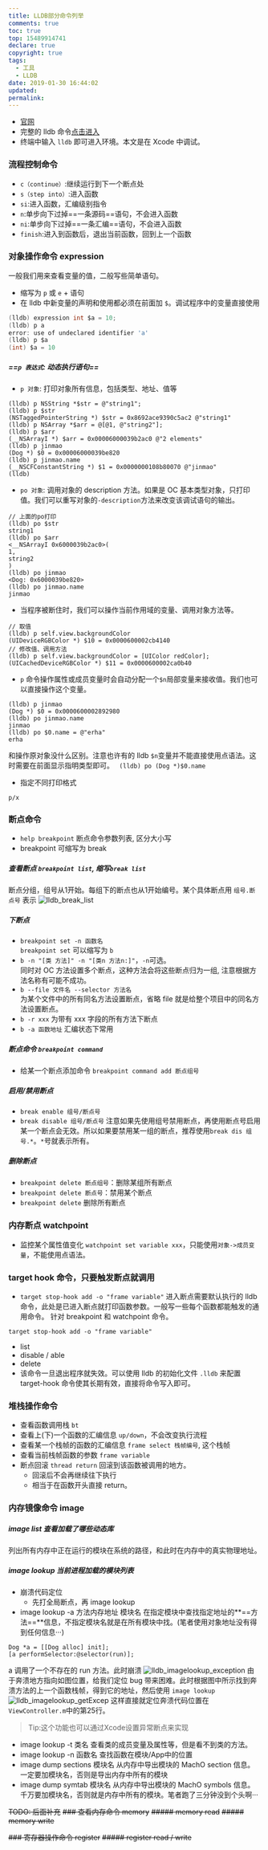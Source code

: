 ```yaml
---
title: LLDB部分命令列举
comments: true
toc: true
top: 15489914741
declare: true
copyright: true
tags:
  - 工具
  - LLDB
date: 2019-01-30 16:44:02
updated:
permalink: 
---
```


* [官网](http://lldb.llvm.org/)
* 完整的 lldb 命令[点击进入](http://lldb.llvm.org/lldb-gdb.html)
* 终端中输入 `lldb` 即可进入环境。本文是在 Xcode 中调试。
<!--more-->
### 流程控制命令 
* `c（continue）`:继续运行到下一个断点处
* `s（step into）`:进入函数
* `si`:进入函数，汇编级别指令
* `n`:单步向下过掉==一条源码==语句，不会进入函数
* `ni`:单步向下过掉==一条汇编==语句，不会进入函数
* `finish`:进入到函数后，退出当前函数，回到上一个函数

### 对象操作命令 expression
一般我们用来查看变量的值，二般写些简单语句。
* 缩写为 `p` 或 `e` + 语句
* 在 lldb 中新变量的声明和使用都必须在前面加 `$`。调试程序中的变量直接使用

```c
(lldb) expression int $a = 10;
(lldb) p a
error: use of undeclared identifier 'a'
(lldb) p $a
(int) $a = 10
```

##### ==`p 表达式`: 动态执行语句==
* `p 对象`: 打印对象所有信息，包括类型、地址、值等

```ObjC
(lldb) p NSString *$str = @"string1";
(lldb) p $str
(NSTaggedPointerString *) $str = 0x8692ace9390c5ac2 @"string1"
(lldb) p NSArray *$arr = @[@1, @"string2"];
(lldb) p $arr
(__NSArrayI *) $arr = 0x00006000039b2ac0 @"2 elements"
(lldb) p jinmao
(Dog *) $0 = 0x00006000039be820
(lldb) p jinmao.name
(__NSCFConstantString *) $1 = 0x0000000108b80070 @"jinmao"
(lldb) 
```

* `po 对象`: 调用对象的 description 方法。如果是 OC 基本类型对象，只打印值。我们可以重写对象的`-description`方法来改变该调试语句的输出。

```ObjC
// 上面的po打印
(lldb) po $str
string1
(lldb) po $arr
<__NSArrayI 0x6000039b2ac0>(
1,
string2
)
(lldb) po jinmao
<Dog: 0x6000039be820>
(lldb) po jinmao.name
jinmao
```

* 当程序被断住时，我们可以操作当前作用域的变量、调用对象方法等。

```ObjC
// 取值
(lldb) p self.view.backgroundColor
(UIDeviceRGBColor *) $10 = 0x0000600002cb4140
// 修改值、调用方法
(lldb) p self.view.backgroundColor = [UIColor redColor];
(UICachedDeviceRGBColor *) $11 = 0x0000600002ca0b40
```

* `p` 命令操作属性或成员变量时会自动分配一个`$n`局部变量来接收值。我们也可以直接操作这个变量。

```Objc
(lldb) p jinmao
(Dog *) $0 = 0x0000600002892980
(lldb) po jinmao.name
jinmao
(lldb) po $0.name = @"erha"
erha
```
和操作原对象没什么区别。注意也许有的 lldb `$n`变量并不能直接使用点语法。这时需要在前面显示指明类型即可。
` (lldb) po (Dog *)$0.name`

* 指定不同打印格式

```
p/x
```

### 断点命令
* `help breakpoint` 断点命令参数列表, 区分大小写
* breakpoint 可缩写为 break

##### 查看断点 `breakpoint list`, 缩写`break list`
断点分组，组号从1开始。每组下的断点也从1开始编号。某个具体断点用 `组号.断点号` 表示
![lldb_break_list](https://i.loli.net/2019/01/30/5c5161672de1e.jpg)
##### 下断点
* `breakpoint set -n 函数名`
<br/>`breakpoint set` 可以缩写为 `b`
* `b -n "[类 方法]" -n "[类n 方法n:]"`，`-n`可选。
<br/>同时对 OC 方法设置多个断点，这种方法会将这些断点归为一组, 注意根据方法名称有可能不成功。
* `b --file 文件名 --selector 方法名`<br/>
为某个文件中的所有同名方法设置断点，省略 file 就是给整个项目中的同名方法设置断点。
* `b -r xxx` 为带有 xxx 字段的所有方法下断点 
* `b -a 函数地址` 汇编状态下常用

##### 断点命令 `breakpoint command`
* 给某一个断点添加命令 `breakpoint command add 断点组号`

##### 启用/禁用断点
* `break enable 组号/断点号`
* `break disable 组号/断点号`
注意如果先使用组号禁用断点，再使用断点号启用某一个断点会无效。所以如果要禁用某一组的断点，推荐使用`break dis 组号.*`。`*`号就表示所有。

##### 删除断点
* `breakpoint delete 断点组号`：删除某组所有断点
* `breakpoint delete 断点号`：禁用某个断点
* `breakpoint delete` 删除所有断点

### 内存断点 watchpoint
* 监控某个属性值变化 `watchpoint set variable xxx`，只能使用`对象->成员变量`，不能使用点语法。

### target hook 命令，只要触发断点就调用
* `target stop-hook add -o "frame variable"`
进入断点需要默认执行的 lldb 命令，此处是已进入断点就打印函数参数。一般写一些每个函数都能触发的通用命令。
针对 breakpoint 和 watchpoint 命令。
```
target stop-hook add -o "frame variable"
```
* list
* disable / able
* delete
* 该命令一旦退出程序就失效。可以使用 lldb 的初始化文件 `.lldb` 来配置 target-hook 命令使其长期有效，直接将命令写入即可。

### 堆栈操作命令
* 查看函数调用栈 `bt`
* 查看上(下)一个函数的汇编信息 `up/down`，不会改变执行流程
* 查看某一个栈帧的函数的汇编信息 `frame select 栈帧编号`, 这个栈帧
* 查看当前栈帧函数的参数 `frame variable`
* 断点回滚 `thread return` 回滚到该函数被调用的地方。
    * 回滚后不会再继续往下执行
    * 相当于在函数开头直接 return。

### 内存镜像命令 image
##### image list 查看加载了哪些动态库
列出所有内存中正在运行的模块在系统的路径，和此时在内存中的真实物理地址。
##### image lookup 当前进程加载的模块列表
* 崩溃代码定位
    * 先打全局断点，再 image lookup
* image lookup -a 方法内存地址 模块名
在指定模块中查找指定地址的**==方法==**信息，不指定模块名就是在所有模块中找。(笔者使用对象地址没有得到任何信息···)

```
Dog *a = [[Dog alloc] init];
[a performSelector:@selector(run)];
```
a 调用了一个不存在的 run 方法。此时崩溃
![lldb_imagelookup_exception](https://i.loli.net/2019/01/30/5c5161674883a.jpg)
由于奔溃地方指向如图位置，给我们定位 bug 带来困难。此时根据图中所示找到奔溃方法的上一个函数栈帧，得到它的地址，然后使用 `image lookup`
![lldb_imagelookup_getExcep](https://i.loli.net/2019/01/30/5c51616703d50.jpg)
这样直接就定位奔溃代码位置在`ViewController.m`中的第25行。
>Tip:这个功能也可以通过Xcode设置异常断点来实现

* image lookup -t 类名 
查看类的成员变量及属性等，但是看不到类的方法。
* image lookup -n 函数名
查找函数在模块/App中的位置
* image dump sections 模块名
从内存中导出模块的 MachO section 信息。一定要加模块名，否则是导出内存中所有的模块
* image dump symtab 模块名
从内存中导出模块的 MachO symbols 信息。千万要加模块名，否则就是内存中所有的模块。笔者跑了三分钟没到个头啊···

~~TODO: 后面补充~~
~~### 查看内存命令 memory~~
~~##### memory read~~
~~##### memory write~~

~~### 寄存器操作命令 register~~
~~##### register read / write~~
